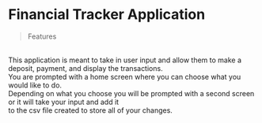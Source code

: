 # Financial Tracker Application
>Features
<br>
This application is meant to take in user input and allow them to make
a deposit, payment, and display the transactions.<br>
You are prompted with a home screen where you can choose what you would like to do.<br>
Depending on what you choose you will be prompted with a second screen or it will take your input and add it<br>
to the csv file created to store all of your changes.
